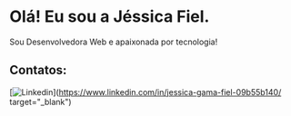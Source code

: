 # Olá! Eu sou a Jéssica Fiel.

Sou Desenvolvedora Web e apaixonada por tecnologia!

## Contatos:

[![Linkedin](https://img.shields.io/badge/-jessicagamafiel-blue?style=flat-square&logo=Linkedin&logoColor=white&link=https://www.linkedin.com/in/jessica-gama-fiel-09b55b140/)](https://www.linkedin.com/in/jessica-gama-fiel-09b55b140/  target="_blank")



